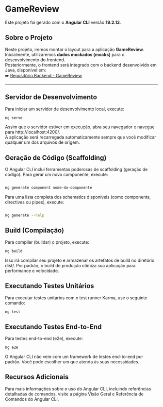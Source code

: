 # GameReview

Este projeto foi gerado com o **Angular CLI** versão **19.2.13**.

## Sobre o Projeto

Neste projeto, iremos montar o layout para a aplicação **GameReview**.  
Inicialmente, utilizaremos **dados mockados (mocks)** para o desenvolvimento do frontend.  
Posteriormente, o frontend será integrado com o backend desenvolvido em Java, disponível em:  
➡️ [Repositório Backend - GameReview](https://github.com/RyanGTorres/GameReview)

---

## Servidor de Desenvolvimento

Para iniciar um servidor de desenvolvimento local, execute:

```bash
ng serve
```
Assim que o servidor estiver em execução, abra seu navegador e navegue para http://localhost:4200/.<br> A aplicação será recarregada automaticamente sempre que você modificar qualquer um dos arquivos de origem.

## Geração de Código (Scaffolding)
O Angular CLI inclui ferramentas poderosas de scaffolding (geração de código). Para gerar um novo componente, execute:

```Bash

ng generate component nome-do-componente

```
Para uma lista completa dos schematics disponíveis (como components, directives ou pipes), execute:

```Bash

ng generate --help

```

## Build (Compilação)
Para compilar (buildar) o projeto, execute:

```Bash
ng build
```
Isso irá compilar seu projeto e armazenar os artefatos de build no diretório dist/. Por padrão, o build de produção otimiza sua aplicação para performance e velocidade.

## Executando Testes Unitários
Para executar testes unitários com o test runner Karma, use o seguinte comando:

```Bash
ng test
```
## Executando Testes End-to-End
Para testes end-to-end (e2e), execute:

```Bash
ng e2e
```
O Angular CLI não vem com um framework de testes end-to-end por padrão. Você pode escolher um que atenda às suas necessidades.

## Recursos Adicionais
Para mais informações sobre o uso do Angular CLI, incluindo referências detalhadas de comandos, visite a página Visão Geral e Referência de Comandos do Angular CLI.
